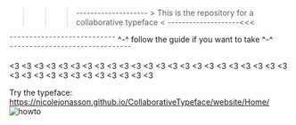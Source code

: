 
>>>-------------------- > This is the repository for a collaborative typeface < --------------------<<<

˜˜˜˜˜˜˜˜˜˜˜˜˜˜˜˜˜˜˜˜˜˜˜˜˜˜˜ ^-^ follow the guide if you want to take ^-^ ˜˜˜˜˜˜˜˜˜˜˜˜˜˜˜˜˜˜˜˜˜˜˜˜˜˜˜˜˜˜˜

<3 <3 <3 <3 <3 <3 <3 <3 <3 <3 <3 <3 <3 <3 <3 <3 <3 <3 <3 <3 <3 <3 <3 <3 <3 <3 <3 <3 <3 <3 <3 <3 <3 <3 <3 

Try the typeface: https://nicolejonasson.github.io/CollaborativeTypeface/website/Home/
![howto](https://user-images.githubusercontent.com/38101829/41200429-91556158-6ca4-11e8-81cf-496a3ee041f4.jpg)

